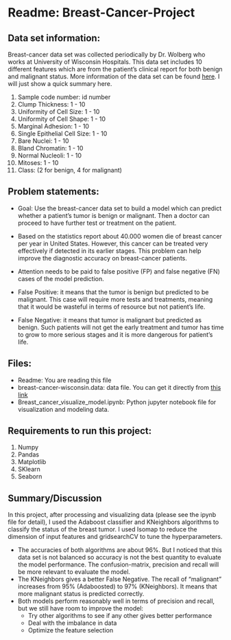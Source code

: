 # Readme: Breast-Cancer-Project

## Data set information:
Breast-cancer data set was collected periodically by Dr. Wolberg who works at University of Wisconsin Hospitals. This data set includes 10 different features which are from the patient’s clinical report for both benign and malignant status. More information of the data set can be found [here](https://archive.ics.uci.edu/ml/datasets/Breast+Cancer+Wisconsin+\(Original\)). I will just show a quick summary here.
1. Sample code number: id number 
2. Clump Thickness: 1 - 10 
3. Uniformity of Cell Size: 1 - 10 
4. Uniformity of Cell Shape: 1 - 10 
5. Marginal Adhesion: 1 - 10 
6. Single Epithelial Cell Size: 1 - 10 
7. Bare Nuclei: 1 - 10 
8. Bland Chromatin: 1 - 10 
9. Normal Nucleoli: 1 - 10 
10. Mitoses: 1 - 10 
11. Class: (2 for benign, 4 for malignant)

## Problem statements:
* Goal: Use the breast-cancer data set to build a model which can predict whether a patient’s tumor is benign or malignant. Then a doctor can proceed to have further test or treatment on the patient.
* Based on the statistics report about 40.000 women die of breast cancer per year in United States. However, this cancer can be treated very effectively if detected in its earlier stages. This problem can help improve the diagnostic accuracy on breast-cancer patients. 

* Attention needs to be paid to false positive (FP) and false negative (FN) cases of the model prediction. 
* False Positive: it means that the tumor is benign but predicted to be malignant. This case will require more tests and treatments, meaning that it would be wasteful in terms of resource but not patient’s life.
* False Negative: it means that tumor is malignant but predicted as benign. Such patients will not get the early treatment and tumor has time to grow to more serious stages and it is more dangerous for patient’s life.

## Files:
* Readme: You are reading this file
* breast-cancer-wisconsin.data: data file. You can get it directly from [this link](https://archive.ics.uci.edu/ml/datasets/Breast+Cancer+Wisconsin+\(Original\))
* Breast\_cancer\_visualize\_model.ipynb: Python jupyter notebook file for visualization and modeling data.

## Requirements to run this project: 
1. Numpy
2. Pandas
3. Matplotlib
4. SKlearn
5. Seaborn

## Summary/Discussion
In this project, after processing and visualizing data (please see the ipynb file for detail), I used the Adaboost classifier and KNeighbors algorithms to classify the status of the breast tumor. I used Isomap to reduce the dimension of input features and gridsearchCV to tune the hyperparameters.
* The accuracies of both algorithms are about 96%. But I noticed that this data set is not balanced so accuracy is not the best quantity to evaluate the model performance. The confusion-matrix, precision and recall will be more relevant to evaluate the model. 
* The KNeighbors gives a better False Negative. The recall of “malignant” increases from 95% (Adaboosted) to 97% (KNeighbors). It means that more malignant status is predicted correctly. 
* Both models perform reasonably well in terms of precision and recall, but we still have room to improve the model:
  * Try other algorithms to see if any other gives better performance
  * Deal with the imbalance in data
  * Optimize the feature selection
